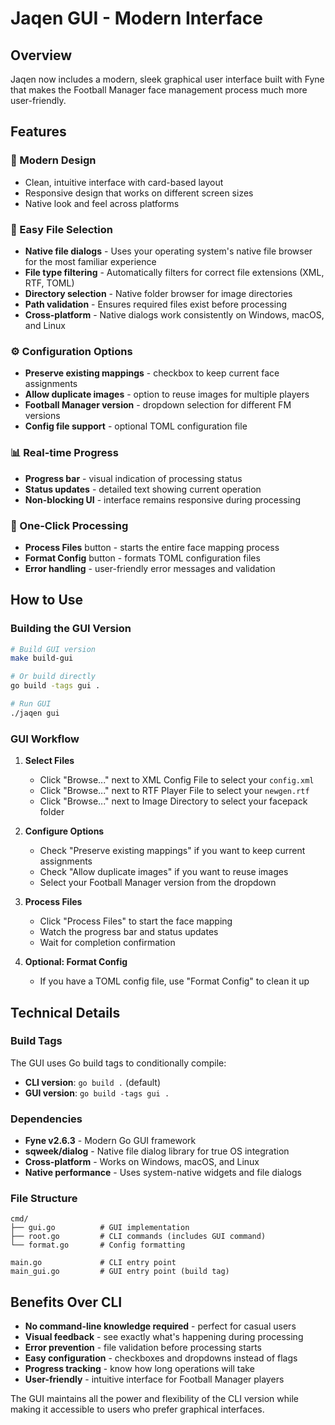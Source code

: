 # Jaqen GUI - Modern Interface

## Overview

Jaqen now includes a modern, sleek graphical user interface built with Fyne that makes the Football Manager face management process much more user-friendly.

## Features

### 🎨 Modern Design
- Clean, intuitive interface with card-based layout
- Responsive design that works on different screen sizes
- Native look and feel across platforms

### 📁 Easy File Selection
- **Native file dialogs** - Uses your operating system's native file browser for the most familiar experience
- **File type filtering** - Automatically filters for correct file extensions (XML, RTF, TOML)
- **Directory selection** - Native folder browser for image directories
- **Path validation** - Ensures required files exist before processing
- **Cross-platform** - Native dialogs work consistently on Windows, macOS, and Linux

### ⚙️ Configuration Options
- **Preserve existing mappings** - checkbox to keep current face assignments
- **Allow duplicate images** - option to reuse images for multiple players
- **Football Manager version** - dropdown selection for different FM versions
- **Config file support** - optional TOML configuration file

### 📊 Real-time Progress
- **Progress bar** - visual indication of processing status
- **Status updates** - detailed text showing current operation
- **Non-blocking UI** - interface remains responsive during processing

### 🚀 One-Click Processing
- **Process Files** button - starts the entire face mapping process
- **Format Config** button - formats TOML configuration files
- **Error handling** - user-friendly error messages and validation

## How to Use

### Building the GUI Version

```bash
# Build GUI version
make build-gui

# Or build directly
go build -tags gui .

# Run GUI
./jaqen gui
```

### GUI Workflow

1. **Select Files**
   - Click "Browse..." next to XML Config File to select your `config.xml`
   - Click "Browse..." next to RTF Player File to select your `newgen.rtf`
   - Click "Browse..." next to Image Directory to select your facepack folder

2. **Configure Options**
   - Check "Preserve existing mappings" if you want to keep current assignments
   - Check "Allow duplicate images" if you want to reuse images
   - Select your Football Manager version from the dropdown

3. **Process Files**
   - Click "Process Files" to start the face mapping
   - Watch the progress bar and status updates
   - Wait for completion confirmation

4. **Optional: Format Config**
   - If you have a TOML config file, use "Format Config" to clean it up

## Technical Details

### Build Tags
The GUI uses Go build tags to conditionally compile:
- **CLI version**: `go build .` (default)
- **GUI version**: `go build -tags gui .`

### Dependencies
- **Fyne v2.6.3** - Modern Go GUI framework
- **sqweek/dialog** - Native file dialog library for true OS integration
- **Cross-platform** - Works on Windows, macOS, and Linux
- **Native performance** - Uses system-native widgets and file dialogs

### File Structure
```
cmd/
├── gui.go          # GUI implementation
├── root.go         # CLI commands (includes GUI command)
└── format.go       # Config formatting

main.go             # CLI entry point
main_gui.go         # GUI entry point (build tag)
```

## Benefits Over CLI

- **No command-line knowledge required** - perfect for casual users
- **Visual feedback** - see exactly what's happening during processing
- **Error prevention** - file validation before processing starts
- **Easy configuration** - checkboxes and dropdowns instead of flags
- **Progress tracking** - know how long operations will take
- **User-friendly** - intuitive interface for Football Manager players

The GUI maintains all the power and flexibility of the CLI version while making it accessible to users who prefer graphical interfaces.
